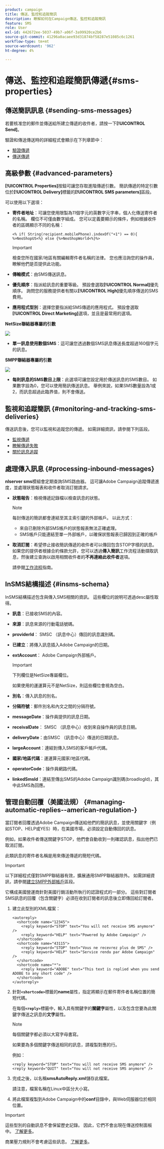 ```yaml
---
product: campaign
title: 傳送、監控和追蹤簡訊
description: 瞭解如何在Campaign傳送、監控和追蹤簡訊
feature: SMS
role: User
exl-id: 442672ee-5037-49b7-a06f-3a99920ce2b6
source-git-commit: 41296a0acaee93d31874bf58287e51085c6c1261
workflow-type: tm+mt
source-wordcount: '962'
ht-degree: 4%

---
```


# 傳送、監控和追蹤簡訊傳遞{#sms-properties}

## 傳送簡訊訊息 {#sending-sms-messages}

若要核准您的郵件並傳送給所建立傳遞的收件者，請按一下&#x200B;**[!UICONTROL Send]**。

驗證和傳送傳送時的詳細程式會顯示在下列章節中：

* [驗證傳遞](steps-validating-the-delivery.md)
* [傳送傳遞](steps-sending-the-delivery.md)

## 高級參數 {#advanced-parameters}

**[!UICONTROL Properties]**&#x200B;按鈕可讓您存取進階傳遞引數。 簡訊傳遞的特定引數位於&#x200B;**[!UICONTROL Delivery]**&#x200B;標籤的&#x200B;**[!UICONTROL SMS parameters]**&#x200B;區段。

可以使用以下選項：

* **寄件者地址**：可讓您使用限製為11個字元的英數字元字串，個人化傳送寄件者的名稱。 欄位不可僅由數字組成。 您可以定義要顯示的條件，例如根據收件者的區碼顯示不同的名稱：

  ```
  <% if( String(recipient.mobilePhone).indexOf("+1") == 0){ %>NeoShopUS<%} else {%>NeoShopWorld<%}%>
  ```

  >[!IMPORTANT]
  >
  >檢查您所在國家/地區有關編輯寄件者名稱的法律。 您也應洽詢您的操作員，瞭解他們是否提供此功能。

* **傳輸模式**：由SMS傳送訊息。
* **優先順序**：指派給訊息的重要等級。 預設會選取&#x200B;**[!UICONTROL Normal]**&#x200B;優先順序。 詢問您的服務提供者有關以&#x200B;**[!UICONTROL High]**&#x200B;優先順序傳送的SMS費用。
* **應用程式型別**：選擇您要指派給SMS傳遞的應用程式。 預設會選取&#x200B;**[!UICONTROL Direct Marketing]**&#x200B;選項，並且是最常用的選項。

**NetSize聯結器專屬的引數**

![](assets/s_user_mobile_sms_adv_netsize.png)

* **單一訊息使用數個SMS**：這可讓您透過數個SMS訊息傳送長度超過160個字元的訊息。

**SMPP聯結器專屬的引數**

![](assets/s_user_mobile_sms_adv_smpp.png)

* **每則訊息的SMS數目上限**：此選項可讓您設定用於傳送訊息的SMS數目。 如果數字設為0，您可以使用簡訊傳送訊息。 舉例來說，如果SMS數量設為1或2，而訊息超過此臨界值，則不會傳送。

## 監視和追蹤簡訊 {#monitoring-and-tracking-sms-deliveries}

傳送訊息後，您可以監視和追蹤您的傳遞。 如需詳細資訊，請參閱下列區段。

* [監視傳遞](about-delivery-monitoring.md)
* [瞭解傳遞失敗](understanding-delivery-failures.md)
* [關於訊息追蹤](about-message-tracking.md)

## 處理傳入訊息 {#processing-inbound-messages}

**nlserver sms**&#x200B;模組會定期查詢SMS路由器。 這可讓Adobe Campaign追蹤傳遞進度，並處理狀態報表和收件者取消訂閱請求。

* **狀態報告**：檢視傳遞記錄檔以檢查訊息的狀態。

  >[!NOTE]
  >
  >每封傳送的簡訊都會連結至其主索引鍵的外部帳戶。 以此方式：
  >
  > * 來自已刪除外部SMS帳戶的狀態報表無法正確處理。
  > * SMS帳戶只能連結至單一外部帳戶，以確保狀態報表已歸因到正確的帳戶

* **取消訂閱**：希望停止接收簡訊傳遞的收件者可以傳回包含STOP字樣的訊息。 如果您的提供者根據合約條款允許，您可以透過&#x200B;**傳入簡訊**&#x200B;工作流程活動擷取訊息，然後建立查詢以啟用相關收件者的&#x200B;**不再連絡此收件者**&#x200B;選項。

  請參閱[工作流程](../../workflow/using/architecture.md)指南。

## InSMS結構描述 {#insms-schema}

InSMS結構描述包含與傳入SMS相關的資訊。 這些欄位的說明可透過desc屬性取得。

* **訊息**：已接收SMS的內容。
* **來源**：訊息來源的行動電話號碼。
* **providerId**： SMSC （訊息中心）傳回的訊息識別碼。
* **已建立**：將傳入訊息插入Adobe Campaign的日期。
* **extAccount**： Adobe Campaign外部帳戶。

  >[!IMPORTANT]
  >
  >下列欄位是NetSize專屬欄位。
  >
  >如果使用的運運算元不是NetSize，則這些欄位會視為空白。

* **別名**：傳入訊息的別名。
* **分隔符號**：郵件別名和內文之間的分隔符號。
* **messageDate**：操作員提供的訊息日期。
* **receivalDate**： SMSC （訊息中心）收到來自操作員的訊息日期。
* **deliveryDate**：由SMSC （訊息中心）傳送的日期訊息。
* **largeAccount**：連結到傳入SMS的客戶帳戶代碼。
* **國家/地區代碼**：運運算元國家/地區代碼。
* **operatorCode**：操作員網路代碼。
* **linkedSmsId**：連結至傳出SMS的Adobe Campaign識別碼(broadlogId)，其中此SMS為回應。

## 管理自動回覆（美國法規） {#managing-automatic-replies--american-regulation-}

當訂閱者回覆透過Adobe Campaign傳送給他們的簡訊訊息，並使用關鍵字（例如STOP、HELP或YES）時，在美國市場，必須設定自動傳回的訊息。

例如，如果收件者傳送關鍵字STOP，他們會自動收到一則確認訊息，指出他們已取消訂閱。

此類訊息的寄件者名稱是用來傳送傳遞的簡短代碼。

>[!IMPORTANT]
>
>以下詳細程式僅對SMPP聯結器有效，擴展通用SMPP聯結器除外。 如需詳細資訊，請參閱[建立SMPP外部帳戶](sms-set-up.md#creating-an-smpp-external-account)區段。
>
>它構成美國營運商針對美國行銷活動所執行的認證程式的一部分。 這些對訂閱者SMS訊息的回覆（包含關鍵字）必須在收到訂閱者的訊息後立即傳回給訂閱者。

1. 建立此型別的XML檔案：

   ```
   <autoreply>
     <shortcode name="12345">
       <reply keyword="STOP" text="You will not receive SMS anymore" />
       <reply keyword="HELP" text="Powered by Adobe Campaign" />
     </shortcode>
     <shortcode name="43115">
       <reply keyword="STOP" text="Vous ne recevrez plus de SMS" />
       <reply keyword="HELP" text="Service rendu par Adobe Campaign" />
     </shortcode>
     <shortcode name="*">
       <reply keyword="ADOBE" text="This text is replied when you send ADOBE to any short code" />
     </shortcode>
   </autoreply>
   ```

1. 針對&#x200B;**`<shortcode>`**&#x200B;標籤的&#x200B;**name**&#x200B;屬性，指定將顯示在郵件寄件者名稱位置的簡短代碼。

   在每個&#x200B;**`<reply>`**&#x200B;標籤中，輸入具有關鍵字的&#x200B;**關鍵字**&#x200B;屬性，以及包含您要為此關鍵字傳送之訊息的&#x200B;**文字**&#x200B;屬性。

   >[!NOTE]
   >
   >每個關鍵字都必須以大寫字母書寫。

   如果要為多個關鍵字傳送相同的訊息，請複製對應的行。

   例如：

   ```
   <reply keyword="STOP" text="You will not receive SMS anymore" />
   <reply keyword="QUIT" text="You will not receive SMS anymore" />
   ```

1. 完成之後，以名稱&#x200B;**smsAutoReply.xml**&#x200B;儲存此檔案。

   請注意，檔案名稱在Linux中區分大小寫。

1. 將此檔案複製到Adobe Campaign中的&#x200B;**conf**&#x200B;目錄中，與Web伺服器位於相同位置。

>[!IMPORTANT]
>
>這些型別的自動訊息不會保留歷史記錄。 因此，它們不會出現在傳送控制面板中。 [了解更多](delivery-dashboard.md)。
>
>商業壓力規則不會考慮這些訊息。 [了解更多](../../campaign-opt/using/pressure-rules.md)。
